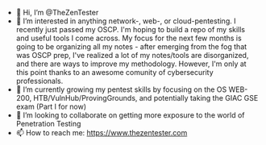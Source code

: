 - 👋 Hi, I’m @TheZenTester
- 👀 I’m interested in anything network-, web-, or cloud-pentesting.  I recently just passed my OSCP. I'm hoping to build a repo of my skills and useful tools I come across.  My focus for the next few months is going to be organizing all my notes - after emerging from the fog that was OSCP prep, I've realized a lot of my notes/tools are disorganized, and there are ways to improve my methodology.  However, I'm only at this point thanks to an awesome comunity of cybersecurity professionals.
- 🌱 I’m currently growing my pentest skills by focusing on the OS WEB-200, HTB/VulnHub/ProvingGrounds, and potentially taking the GIAC GSE exam (Part I for now)
- 💞️ I’m looking to collaborate on getting more exposure to the world of Penetration Testing
- 📫 How to reach me: https://www.thezentester.com

<!---
TheZenTester/TheZenTester is a ✨ special ✨ repository because its `README.md` (this file) appears on your GitHub profile.
You can click the Preview link to take a look at your changes.
--->
